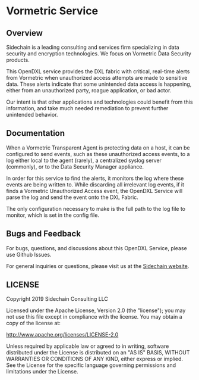 # Vormetric Service

## Overview

Sidechain is a leading consulting and services firm specializing in data security and encryption technologies. We focus on Vormetric Data Security products.

This OpenDXL service provides the DXL fabric with critical, real-time alerts from Vormetric when unauthorized access attempts are made to sensitive data. These alerts indicate that some unintended data access is happening, either from an unauthorized party, roague application, or bad actor.

Our intent is that other applications and technologies could benefit from this information, and take much needed remediation to prevent further unintended behavior.

## Documentation

When a Vormetric Transparent Agent is protecting data on a host, it can be configured to send events, such as these unauthorized access events, to a log either local to the agent (rarely), a centralized syslog server (commonly), or to the Data Security Manager appliance.

In order for this service to find the alerts, it monitors the log where these events are being written to. While discarding all irrelevant log events, if it finds a Vormetric Unauthorized Access event, the OpenDXL Service will parse the log and send the event onto the DXL Fabric.

The only configuration necessary to make is the full path to the log file to monitor, which is set in the config file.

## Bugs and Feedback

For bugs, questions, and discussions about this OpenDXL Service, please use Github Issues.

For general inquiries or questions, please visit us at the <a href="http://sidechainconsulting.com">Sidechain website</a>.

## LICENSE


Copyright 2019 Sidechain Consulting LLC

Licensed under the Apache License, Version 2.0 (the "license"); you may not use this file except in compliance with the license. You may obtain a copy of the license at:

<a href="http://www.apache.org/licenses/LICENSE-2.0">http://www.apache.org/licenses/LICENSE-2.0</a>

Unless required by applicable law or agreed to in writing, software distributed under the License is distributed on an "AS IS" BASIS, WITHOUT WARRANTIES OR CONDITIONS OF ANY KIND, either express or implied. See the License for the specific language governing permissions and limitations under the License.

